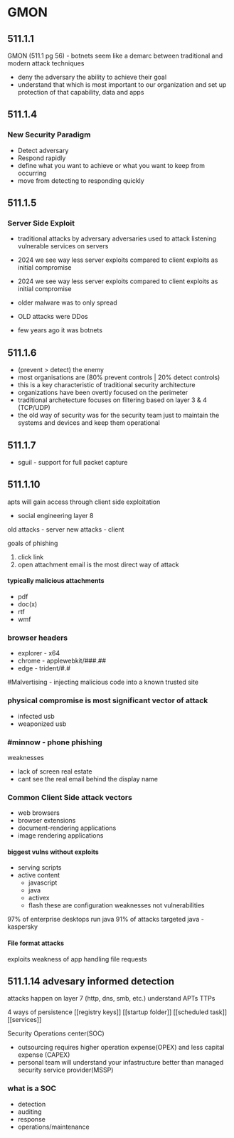 # GMON

## 511.1.1

GMON (511.1 pg 56) - botnets seem like a demarc between traditional and modern attack techniques




- deny the adversary the ability to achieve their goal
- understand that which is most important to our organization and set up protection of that capability, data and apps

## 511.1.4

### New Security Paradigm
- Detect adversary
- Respond rapidly
- define what you want to achieve or what you want to keep from occurring
- move from detecting to responding quickly

## 511.1.5

### Server Side Exploit
- traditional attacks by adversary adversaries used to attack listening vulnerable services on servers
- 2024 we see way less server exploits compared to client exploits as initial compromise
- 2024 we see way less server exploits compared to client exploits as initial compromise
- older malware was to only spread

- OLD attacks were DDos
- few years ago it was botnets

## 511.1.6
- (prevent > detect) the enemy
- most organisations are (80% prevent controls | 20% detect controls)
- this is a key characteristic of traditional security architecture
- organizations have been overtly focused on the perimeter
- traditional archetecture focuses on filtering based on layer 3 & 4 (TCP/UDP)
- the old way of security was for the security team just to maintain the systems and devices and keep them operational

## 511.1.7
- sguil - support for full packet capture

## 511.1.10
apts will gain access through client side exploitation
 - social engineering
layer 8

old attacks - server
new attacks - client

goals of phishing
 1. click link
 2.  open attachment
email is the most direct way of attack
#### typically  malicious attachments
- pdf
- doc(x)
- rtf
- wmf

### browser headers
- explorer - x64
- chrome - applewebkit/###.##
- edge - trident/#.# 

#Malvertising - injecting malicious code into a known trusted site

### physical compromise is most significant vector of attack
- infected usb
- weaponized usb

### #minnow - phone phishing
weaknesses
- lack of screen real estate
- cant see the real email behind the display name

### Common Client Side attack vectors
- web browsers
- browser extensions
- document-rendering applications
- image rendering applications

#### biggest vulns without exploits
- serving scripts
- active content
	- javascript
	- java
	- activex
	- flash
these are configuration weaknesses not vulnerabilities

97% of enterprise desktops run java
91% of attacks targeted java - kaspersky

#### File format attacks
exploits weakness of app handling file requests


## 511.1.14 advesary informed detection

attacks happen on layer 7 (http, dns, smb, etc.)
understand APTs TTPs

4 ways of persistence
[[registry keys]]
[[startup folder]]
[[scheduled task]]
[[services]]

Security Operations center(SOC)
- outsourcing requires higher operation expense(OPEX) and less capital expense (CAPEX)
- personal team will understand your infastructure better than managed security service provider(MSSP)
### what is a SOC
- detection
- auditing
- response
- operations/maintenance